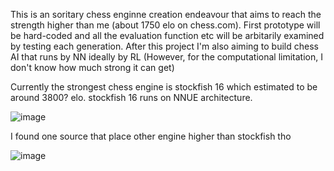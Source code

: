 This is an soritary chess enginne creation endeavour that aims to reach the strength higher than me 
(about 1750 elo on chess.com). First prototype will be hard-coded and all the evaluation function etc will be
arbitarily examined by testing each generation. After this project I'm also aiming to build chess AI that runs
by NN ideally by RL (However, for the computational limitation, I don't know how much strong it can get)

Currently the strongest chess engine is stockfish 16 which estimated to be around 3800? elo.
stockfish 16 runs on NNUE architecture.

![image](https://github.com/Gingnose/Chess_Engine/assets/136443889/17639f19-9d98-44c5-8613-0fb07ee9de7a)

I found one source that place other engine higher than stockfish tho

![image](https://github.com/Gingnose/Chess_Engine/assets/136443889/992fd3ce-edd0-495e-af9a-6ea9a809e935)
